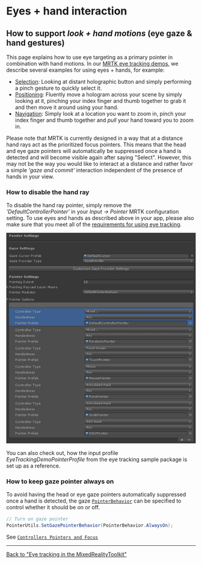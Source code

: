 # Eyes + hand interaction

## How to support _look + hand motions_ (eye gaze & hand gestures)

This page explains how to use eye targeting as a primary pointer in combination with hand motions.
In our [MRTK eye tracking demos](EyeTracking_ExamplesOverview.md), we describe several examples for using eyes + hands, for example:

- [Selection](EyeTracking_TargetSelection.md): Looking at distant holographic button and simply performing a pinch gesture to quickly select it.
- [Positioning](EyeTracking_Positioning.md): Fluently move a hologram across your scene by simply looking at it, pinching your index finger and thumb together to grab it and then move it around using your hand.
- [Navigation](EyeTracking_Navigation.md): Simply look at a location you want to zoom in, pinch your index finger and thumb together and _pull_ your hand toward you to zoom in.

Please note that MRTK is currently designed in a way that at a distance hand rays act as the prioritized focus pointers.
This means that the head and eye gaze pointers will automatically be suppressed once a hand is detected and will become visible again after saying "Select".
However, this may not be the way you would like to interact at a distance and rather favor a simple _'gaze and commit'_ interaction independent of the presence of hands in your view.

### How to disable the hand ray

To disable the hand ray pointer, simply remove the _'DefaultControllerPointer'_ in your _Input -> Pointer_ MRTK configuration setting.
To use eyes and hands as described above in your app, please also make sure that you meet all of the [requirements for using eye tracking](EyeTracking_BasicSetup.md).

![How to remove the hand ray](../Images/EyeTracking/mrtk_setup_removehandray.jpg)

You can also check out, how the input profile _EyeTrackingDemoPointerProfile_ from the eye tracking sample package is set up as a reference.

### How to keep gaze pointer always on

To avoid having the head or eye gaze pointers automatically suppressed once a hand is detected, the gaze [`PointerBehavior`](xref:Microsoft.MixedReality.Toolkit.Input.PointerBehavior) can be specified to control whether it should be on or off.

```c#
// Turn on gaze pointer
PointerUtils.SetGazePointerBehavior(PointerBehavior.AlwaysOn);
```

See [`Controllers Pointers and Focus`](../../architecture/InputSystem/ControllersPointersAndFocus.md)

---
[Back to "Eye tracking in the MixedRealityToolkit"](EyeTracking_Main.md)
